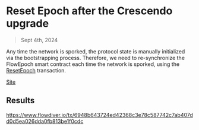 # Reset Epoch after the Crescendo upgrade

> Sept 4th, 2024

Any time the network is sporked, the protocol state is manually initialized via the bootstrapping process.
Therefore, we need to re-synchronize the FlowEpoch smart contract each time the network is sporked, using the [ResetEpoch](../../../../templates/reset_epoch.cdc) transaction.

[Site](https://flow-multisig-git-service-account-onflow.vercel.app/)

## Results

https://www.flowdiver.io/tx/6948b643724ed42368c3e78c587742c7ab407dd0d5ea026dda0fb813be1f0cdc